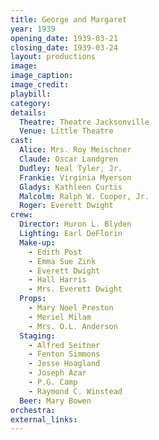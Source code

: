 ```yaml
---
title: George and Margaret
year: 1939
opening_date: 1939-03-21
closing_date: 1939-03-24
layout: productions
image:
image_caption:
image_credit:
playbill: 
category: 
details:
  Theatre: Theatre Jacksonville
  Venue: Little Theatre
cast:
  Alice: Mrs. Roy Meischner
  Claude: Oscar Landgren
  Dudley: Neal Tyler, Jr.
  Frankie: Virginia Myerson
  Gladys: Kathleen Curtis
  Malcolm: Ralph W. Cooper, Jr.
  Roger: Everett Dwight
crew:
  Director: Huron L. Blyden
  Lighting: Earl DeFlorin
  Make-up:
    - Edith Post
    - Emma Sue Zink
    - Everett Dwight
    - Hall Harris
    - Mrs. Everett Dwight
  Props:
    - Mary Noel Preston
    - Meriel Milam
    - Mrs. O.L. Anderson
  Staging:
    - Alfred Seitner
    - Fenton Simmons
    - Jesse Hoagland
    - Joseph Azar
    - P.G. Camp
    - Raymond C. Winstead
  Beer: Mary Bowen
orchestra:
external_links:
---
```


